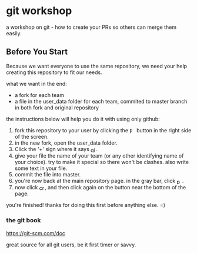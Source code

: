 # git workshop
a workshop on git - how to create your PRs so others can merge them easily.

## Before You Start
Because we want everyone to use the same repository, we need your help creating this repository to fit our needs.

what we want in the end:
* a fork for each team
* a file in the user_data folder for each team, commited to master branch in both fork and original repository

the instructions below will help you do it with using only github:

1. fork this repository to your user by clicking the <a href="#before-you-start"><img src="https://github.com/nadavwe/git_workshop/raw/master/.readme/fork.png" height="15" title="Fork" alt="Fork" align="center"/></a> button in the right side of the screen.
2. in the new fork, open the user_data folder.
1. Click the '+' sign where it says <a href="#before-you-start"><img src="https://github.com/nadavwe/git_workshop/raw/master/.readme/user_data_plus.png" height="15" title="git_workshop/+" alt="git_workshop/+" align="center"/></a>.
1. give your file the name of your team (or any other identifying name of your choice). try to make it special so there won't be clashes. also write some text in your file.
2. commit the file into master.
3. you're now back at the main repository page. in the gray bar, click <a href="#before-you-start"><img src="https://github.com/nadavwe/git_workshop/raw/master/.readme/pull_request.png" height="15" title="pull request" alt="pull request" align="center"/></a>.
2. now click <a id="pull" href="#before-you-start"><img src="https://github.com/nadavwe/git_workshop/raw/master/.readme/create_pull_request.png" height="15" title="create pull request" alt="create pull request" align="center"/></a>, and then click again on the button near the bottom of the page.

you're finished! thanks for doing this first before anything else. =)

### the git book
https://git-scm.com/doc

great source for all git users, be it first timer or savvy.


